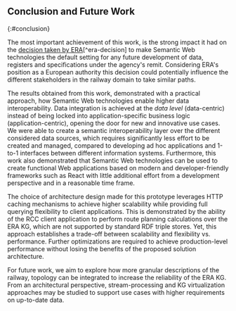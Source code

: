 ## Conclusion and Future Work
{:#conclusion}

The most important achievement of this work,
is the strong impact it had on the [decision taken by ERA](https://www.era.europa.eu/sites/default/files/agency/docs/decision/decision_n250_annex1_linked_data_en.pdf)[^era-decision] to
make Semantic Web technologies
the default setting for any future development of data,
registers and specifications under the agency's remit.
Considering ERA's position as a European authority
this decision could potentially influence
the different stakeholders in the railway domain to take similar paths.

The results obtained from this work,
demonstrated with a practical approach,
how Semantic Web technologies enable higher data interoperability.
Data integration is achieved at the _data level_ (data-centric)
instead of being locked into application-specific business logic (application-centric),
opening the door for new and innovative use cases.
We were able to create a semantic interoperability layer
over the different considered data sources,
which requires significantly less effort to be created and managed,
compared to developing ad hoc applications
and 1-to-1 interfaces between different information systems.
Furthermore, this work also demonstrated
that Semantic Web technologies can be used to create
functional Web applications based on modern
and developer-friendly frameworks such as React
with little additional effort from a development perspective
and in a reasonable time frame.

The choice of architecture design made for this prototype
leverages HTTP caching mechanisms to achieve higher scalability
while providing full querying flexibility to client applications.
This is demonstrated by the ability of the RCC client application
to perform route planning calculations over the ERA KG,
which are not supported by standard RDF triple stores.
Yet, this approach establishes a trade-off
between scalability and flexibility vs. performance.
Further optimizations are required to achieve production-level performance
without losing the benefits of the proposed solution architecture.

For future work, we aim to explore how more granular descriptions
of the railway, topology can be integrated to increase the reliability of the ERA KG.
From an architectural perspective,
stream-processing and KG virtualization approaches may be studied
to support use cases with higher requirements on up-to-date data.
